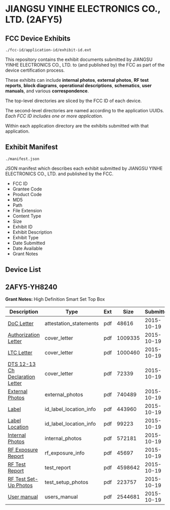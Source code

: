 # JIANGSU YINHE ELECTRONICS CO., LTD. (2AFY5)
## FCC Device Exhibits

```
./fcc-id/application-id/exhibit-id.ext
```

This repository contains the exhibit documents submitted by JIANGSU YINHE ELECTRONICS CO., LTD. to (and published by) the FCC as part of the device certification process.

These exhibits can include **internal photos**, **external photos**, **RF test reports**, **block diagrams**, **operational descriptions**, **schematics**, **user manuals**, and various **correspondence**.

The top-level directories are sliced by the FCC ID of each device.

The second-level directories are named according to the application UUIDs. *Each FCC ID includes one or more application.*

Within each application directory are the exhibits submitted with that application. 

## Exhibit Manifest

```
./manifest.json
```

JSON manifest which describes each exhibit submitted by JIANGSU YINHE ELECTRONICS CO., LTD. and published by the FCC.

- FCC ID
- Grantee Code
- Product Code
- MD5
- Path
- File Extension
- Content Type
- Size
- Exhibit ID
- Exhibit Description
- Exhibit Type
- Date Submitted
- Date Available
- Grant Notes

## Device List
## 2AFY5-YH8240
**Grant Notes:** High Definition Smart Set Top Box

| Description | Type | Ext | Size | Submitted | Available |
| ----------- | ---- | --- | ---- | --------- | --------- |
| [DoC Letter](2AFY5-YH8240/8e88e3da0e763ff4a62074202decb076/2786870.pdf) | attestation_statements | pdf | 48616 | 2015-10-19 | 2015-10-19 |
| [Authorization Letter](2AFY5-YH8240/8e88e3da0e763ff4a62074202decb076/2786872.pdf) | cover_letter | pdf | 1009335 | 2015-10-19 | 2015-10-19 |
| [LTC Letter](2AFY5-YH8240/8e88e3da0e763ff4a62074202decb076/2786873.pdf) | cover_letter | pdf | 1000460 | 2015-10-19 | 2015-10-19 |
| [DTS 12-13 Ch Declaration Letter](2AFY5-YH8240/8e88e3da0e763ff4a62074202decb076/2786874.pdf) | cover_letter | pdf | 72339 | 2015-10-19 | 2015-10-19 |
| [External Photos](2AFY5-YH8240/8e88e3da0e763ff4a62074202decb076/2786875.pdf) | external_photos | pdf | 740489 | 2015-10-19 | 2015-10-19 |
| [Label](2AFY5-YH8240/8e88e3da0e763ff4a62074202decb076/2786876.pdf) | id_label_location_info | pdf | 443960 | 2015-10-19 | 2015-10-19 |
| [Label Location](2AFY5-YH8240/8e88e3da0e763ff4a62074202decb076/2786877.pdf) | id_label_location_info | pdf | 99223 | 2015-10-19 | 2015-10-19 |
| [Internal Photos](2AFY5-YH8240/8e88e3da0e763ff4a62074202decb076/2786878.pdf) | internal_photos | pdf | 572181 | 2015-10-19 | 2015-10-19 |
| [RF Exposure Report](2AFY5-YH8240/8e88e3da0e763ff4a62074202decb076/2786880.pdf) | rf_exposure_info | pdf | 45697 | 2015-10-19 | 2015-10-19 |
| [RF Test Report](2AFY5-YH8240/8e88e3da0e763ff4a62074202decb076/2786883.pdf) | test_report | pdf | 4598642 | 2015-10-19 | 2015-10-19 |
| [RF Test Set-Up Photos](2AFY5-YH8240/8e88e3da0e763ff4a62074202decb076/2786884.pdf) | test_setup_photos | pdf | 223757 | 2015-10-19 | 2015-10-19 |
| [User manual](2AFY5-YH8240/8e88e3da0e763ff4a62074202decb076/2786882.pdf) | users_manual | pdf | 2544681 | 2015-10-19 | 2015-10-19 |
